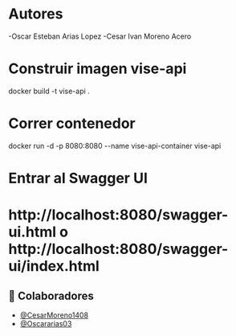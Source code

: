 
# Autores
-Oscar Esteban Arias Lopez
-Cesar Ivan Moreno Acero

# Construir imagen vise-api
docker build -t vise-api .

# Correr contenedor
docker run -d -p 8080:8080 --name vise-api-container vise-api

# Entrar al Swagger UI
http://localhost:8080/swagger-ui.html
                  o
http://localhost:8080/swagger-ui/index.html
=======
## 👥 Colaboradores

- [@CesarMoreno1408](https://github.com/CesarMoreno1408)
- [@Oscararias03](https://github.com/Oscarias03)
